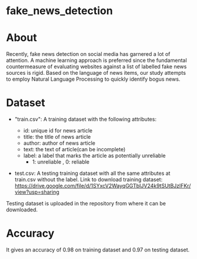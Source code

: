 # fake_news_detection
# About
Recently, fake news detection on social media has garnered a lot of attention. A machine learning approach is preferred since the fundamental countermeasure of evaluating websites against a list of labelled fake news sources is rigid. Based on the language of news items, our study attempts to employ Natural Language Processing to quickly identify bogus news.

# Dataset
* "train.csv": A training dataset with the following attributes:
  * id: unique id for news article
  * title: the title of news article
  * author: author of news article
  * text: the text of article(can be incomplete)
  * label: a label that marks the article as potentially unreliable
    * 1: unreliable , 0: reliable

* test.csv: A testing training dataset with all the same attributes at train.csv without the label.
Link to download training dataset: https://drive.google.com/file/d/1SYxcV2WayqGGTbIJV24k9tSUtBJzlFKr/view?usp=sharing

Testing dataset is uploaded in the repository from where it can be downloaded.

# Accuracy
It gives an accuracy of 0.98 on training dataset and 0.97 on testing dataset.
